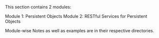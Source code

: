This section contains 2 modules:

Module 1: Persistent Objects
Module 2: RESTful Services for Persistent Objects

Module-wise Notes as well as examples are in their respective directories.
